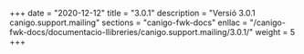 +++
date        = "2020-12-12"
title       = "3.0.1"
description = "Versió 3.0.1 canigo.support.mailing"
sections    = "canigo-fwk-docs"
enllac		= "/canigo-fwk-docs/documentacio-llibreries/canigo.support.mailing/3.0.1/"
weight		= 5
+++
